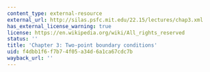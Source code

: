 ```yaml
---
content_type: external-resource
external_url: http://silas.psfc.mit.edu/22.15/lectures/chap3.xml
has_external_license_warning: true
license: https://en.wikipedia.org/wiki/All_rights_reserved
status: ''
title: 'Chapter 3: Two-point boundary conditions'
uid: f4dbb1f6-f7b7-4f05-a34d-6a1ca67cdc7b
wayback_url: ''
---
```

